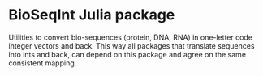 # BioSeqInt Julia package

Utilities to convert bio-sequences (protein, DNA, RNA) in one-letter code integer vectors and back.
This way all packages that translate sequences into ints and back, can depend on this package and agree on the same consistent mapping.